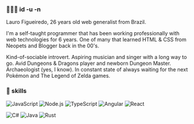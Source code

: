 ### 👨🏻‍💻 id -u -n
Lauro Figueiredo, 26 years old web generalist from Brazil.

I'm a self-taught programmer that has been working professionally with web technologies for 6 years. One of many that learned HTML & CSS from Neopets and Blogger back in the 00's.

Kind-of-sociable introvert. Aspiring musician and singer with a long way to go. Avid Dungeons & Dragons player and newborn Dungeon Master. Archaeologist (yes, I know). In constant state of always waiting for the next Pokémon and The Legend of Zelda games.

### 🚀 skills
![JavaScript](https://img.shields.io/badge/JavaScript-f0db4f?style=for-the-badge&logo=javascript&logoColor=black)
![Node.js](https://img.shields.io/badge/Node.js-333333?style=for-the-badge&logo=node.js&logoColor=77B162)
![TypeScript](https://img.shields.io/badge/TypeScript-007ACC?style=for-the-badge&logo=typescript&logoColor=white)
![Angular](https://img.shields.io/badge/Angular-DE0031?style=for-the-badge&logo=angular&logoColor=white)
![React](https://img.shields.io/badge/React-282C34?style=for-the-badge&logo=react&logoColor=61DAFB)

![C#](https://img.shields.io/badge/C%23-9668D4?style=for-the-badge&logo=csharp&logoColor=white)
![Java](https://img.shields.io/badge/Java-EF2A2A?style=for-the-badge&logo=java&logoColor=white)
![Rust](https://img.shields.io/badge/Rust-000000?style=for-the-badge&logo=rust&logoColor=white)
